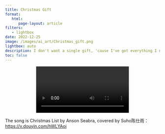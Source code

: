 ```yaml
---
title: Christmas Gift
format:
   html:
      page-layout: article
filters:
   - lightbox
date: 2022-12-25
image: /images/ai_art/Christmas_gift.png
lightbox: auto
description: I don't want a single gift, 'cause I've got everything I need.
toc: false
---
```



<div align="center">
<video controls="controls" width="60%">
  <source src="/videos/Christmas_gift.MOV" type="video/mp4" >
  Your browser does not support the HTML5 Video element.
</video>
</div>

The song is Christmas List by Anson Seabra, covered by Suho陈仕雨：https://v.douyin.com/hWLYAoj
